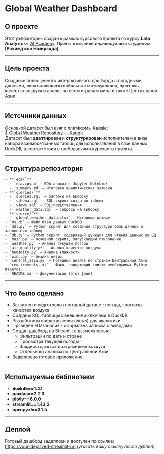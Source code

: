 
# Global Weather Dashboard

## О проекте

Этот репозиторий создан в рамках курсового проекта по курсу **Data Analysis** от [AI Academy](https://aiacademy.tj/).
Проект выполнен индивидуально студентом: **[Рахимджон Назирзода]**.

---

## Цель проекта

Создание полноценного интерактивного дашборда с погодными данными, охватывающего глобальные метеоусловия, прогнозы, качество воздуха и анализ по всем странам мира и также Центральной Азии.

---

## Источники данных

Основной датасет был взят с платформы Kaggle:  
🔗 [Global Weather Repository — Kaggle](https://www.kaggle.com/datasets/nelgiriyewithana/global-weather-repository/data?select=GlobalWeatherRepository.csv)  
Датасет был **адаптирован** и **структурирован** исполнителем в виде набора взаимосвязанных таблиц для использования в базе данных DuckDB, в соответствии с требованиями курсового проекта.

---

## Структура репозитория

```
- **`eda/`**
  - `eda.ipynb` — EDA-анализ в Jupyter Notebook
  - `summary.md` — Итоговая аналитическая записка
- **`queries/`** 
  - `queries.sql` — запросы на выборку
  - `schema.sql` — SQL-скрипт создания таблиц
  - `views.sql` — SQL-представления
  - `weather_data.sql` — запросы на выборку
- **`source/`**
  - `global_weather_data.xlsx` — Исходные данные
- `my.db` — Файл база данных DuckDB
- `ddl.py` — Python скрипт для создания структуры базы данных и заполнения таблиц
- `db.py` — Python скрипт, содержащий функции для чтения данных из БД
- `main.py` — Основной скрипт, запускающий приложение
- `weather.py` — Анализ текущей погоды
- `air_quality.py` — Анализ качества воздуха
- `humidity.py` — Анализ влажности
- `wind.py` — Анализ ветра
- `central_asia.py` — Погодный анализ по странам Центральной Азии
- `requirements.txt` — Файл, содержащий список необходимых Python пакетов.
- `README.md` — Документация (этот файл)
```

---

## Что было сделано

- Загружен и подготовлен погодный датасет: погода, прогнозы, качество воздуха
- Созданы SQL-таблицы с внешними ключами в DuckDB
- Разработаны представления (views) для аналитики
- Проведён EDA-анализ и оформлена записка с выводами
- Создан дашборд на Streamlit с возможностью:
  - Фильтрации по дате и стране
  - Просмотра текущей погоды
  - Владности, ветра и загрязнения воздуха
  - Отдельного анализа по Центральной Азии
- Задеплоено готовое приложение

---

## Используемые библиотеки

- **duckdb==1.2.1** 
- **pandas==2.2.3** 
- **plotly==6.0.0**
- **streamlit==1.43.2**
- **openpyxl==3.1.5**

---

## Деплой

Готовый дашборд задеплоен и доступен по ссылке:  
[https://your-deployed-streamlit-url](#) *(указать вашу ссылку после деплоя)*
